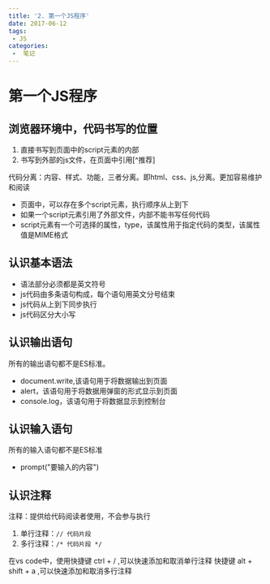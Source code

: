 ```yaml
---
title: '2. 第一个JS程序'
date: 2017-06-12
tags:
 - JS
categories:
 -  笔记
---
```

# 第一个JS程序

## 浏览器环境中，代码书写的位置

1. 直接书写到页面中的script元素的内部
2. 书写到外部的js文件，在页面中引用[^推荐]  

代码分离：内容、样式、功能，三者分离。即html、css、js,分离。更加容易维护和阅读
  
- 页面中，可以存在多个script元素，执行顺序从上到下
- 如果一个script元素引用了外部文件，内部不能书写任何代码
- script元素有一个可选择的属性，type，该属性用于指定代码的类型，该属性值是MIME格式

## 认识基本语法

* 语法部分必须都是英文符号
* js代码由多条语句构成，每个语句用英文分号结束
* js代码从上到下同步执行
* js代码区分大小写

## 认识输出语句

所有的输出语句都不是ES标准。

+ document.write,该语句用于将数据输出到页面
+ alert，该语句用于将数据用弹窗的形式显示到页面
+ console.log，该语句用于将数据显示到控制台

## 认识输入语句

所有的输入语句都不是ES标准

- prompt("要输入的内容")

## 认识注释

注释：提供给代码阅读者使用，不会参与执行

1. 单行注释：`// 代码片段`
2. 多行注释：`/* 代码片段 */`

在vs code中，使用快捷键 ctrl + / ,可以快速添加和取消单行注释
快捷键 alt + shift + a ,可以快速添加和取消多行注释



